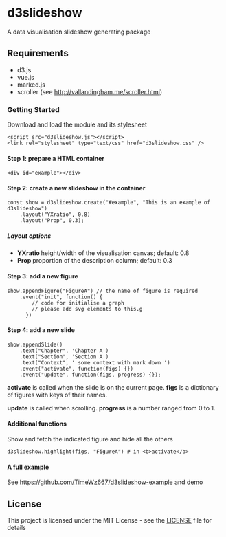 # d3slideshow

A data visualisation slideshow generating package


## Requirements

- d3.js
- vue.js
- marked.js
- scroller (see http://vallandingham.me/scroller.html)

### Getting Started

Download and load the module and its stylesheet

```
<script src="d3slideshow.js"></script>
<link rel="stylesheet" type="text/css" href="d3slideshow.css" />
```



#### Step 1: prepare a HTML container

```
<div id="example"></div>
```

#### Step 2: create a new slideshow in the container

```
const show = d3slideshow.create("#example", "This is an example of d3slideshow")
    .layout("YXratio", 0.8)
    .layout("Prop", 0.3);
```

##### Layout options

- <b> YXratio </b> height/width of the visualisation canvas; default: 0.8  
- <b> Prop </b> proportion of the description column; default: 0.3

#### Step 3: add a new figure

```
show.appendFigure("FigureA") // the name of figure is required
    .event("init", function() {
        // code for initialise a graph
        // please add svg elements to this.g
      })
```


#### Step 4: add a new slide

```
show.appendSlide()
    .text("Chapter", 'Chapter A')
    .text("Section", 'Section A')
    .text("Context", ' some context with mark down ')
    .event("activate", function(figs) {})
    .event("update", function(figs, progress) {});
```

<b>activate</b> is called when the slide is on the current page. <b>figs</b> is a dictionary of figures with keys of their names.

<b>update</b> is called when scrolling. <b>progress</b> is a number ranged from 0 to 1.





#### Additional functions

Show and fetch the indicated figure and hide all the others
```
d3slideshow.highlight(figs, "FigureA") # in <b>activate</b>
```


#### A full example
See https://github.com/TimeWz667/d3slideshow-example and [demo](https://timewz667.github.io/d3slideshow-example/index.html)




## License

This project is licensed under the MIT License - see the [LICENSE](LICENSE) file for details
